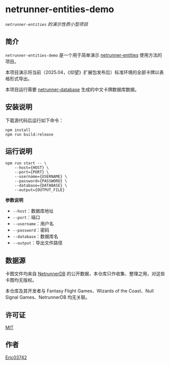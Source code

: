 # netrunner-entities-demo

*`netrunner-entities` 的演示性质小型项目*

## 简介

`netrunner-entities-demo` 是一个用于简单演示 [netrunner-entities](https://github.com/eric03742/netrunner-entities) 使用方法的项目。

本项目演示将当前（2025.04，《仰望》扩展包发布后）标准环境的全部卡牌以表格形式导出。

本项目运行需要 [netrunner-database](https://github.com/eric03742/netrunner-database) 生成的中文卡牌数据库数据。

## 安装说明

下载源代码后运行如下命令：

```shell
npm install
npm run build:release
```

## 运行说明

```shell
npm run start -- \
    --host={HOST} \
    --port={PORT} \
    --username={USERNAME} \
    --password={PASSWORD} \
    --database={DATABASE} \
    --output={OUTPUT_FILE}
```

**参数说明**

* `--host`：数据库地址
* `--port`：端口
* `--username`：用户名
* `--password`：密码
* `--database`：数据库名
* `--output`：导出文件路径

## 数据源

卡图文件均来自 [NetrunnerDB](https://netrunnerdb.com/) 的公开数据，本仓库只作收集、整理之用，对这些卡图均无版权。

本仓库及其开发者与 Fantasy Flight Games、Wizards of the Coast、Null Signal Games、NetrunnerDB 均无关联。

## 许可证

[MIT](./LICENSE)

## 作者

[Eric03742](https://github.com/eric03742)
